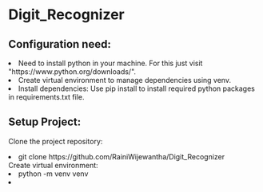# Digit_Recognizer

<h2>Configuration need:</h2>

<li>Need to install python in your machine. For this just visit "https://www.python.org/downloads/".</li>
<li>Create virtual environment to manage dependencies using venv.</li>
<li>Install dependencies: Use pip install to install required python packages in requirements.txt file.</li>

<h2>Setup Project:</h2>


Clone the project repository:
<li>git clone https://github.com/RainiWijewantha/Digit_Recognizer</li>
Create virtual environment:
<li>python -m venv venv</li>
<li></li>
